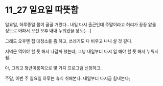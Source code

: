 # 11_27 일요일 따뜻함

일요일, 하루종일 몸이 골골 거렸다.. 내일 다시 출근인데 주말이라고 허리가 끙끙 앓을 정도로 아파서 오전 오후 내내 누워있을 정도(....)

그래도 오후엔 집 대청소를 좀 하고, 쓰레기도 다 비우고 나니 살 것 같다.

저녁은 먹어야 할 듯 해서 나갈까 했는데; 그냥 내일부터 다시 일 해야 할 듯 해서 누워서 쉼..

아, 그리고 청년이룸쪽으로 몇 가지 프로그램 신청하고..

주말, 이번 주 일요일 하루는 휴식 취해본다.
내일부터 다시금 힘내본다;
